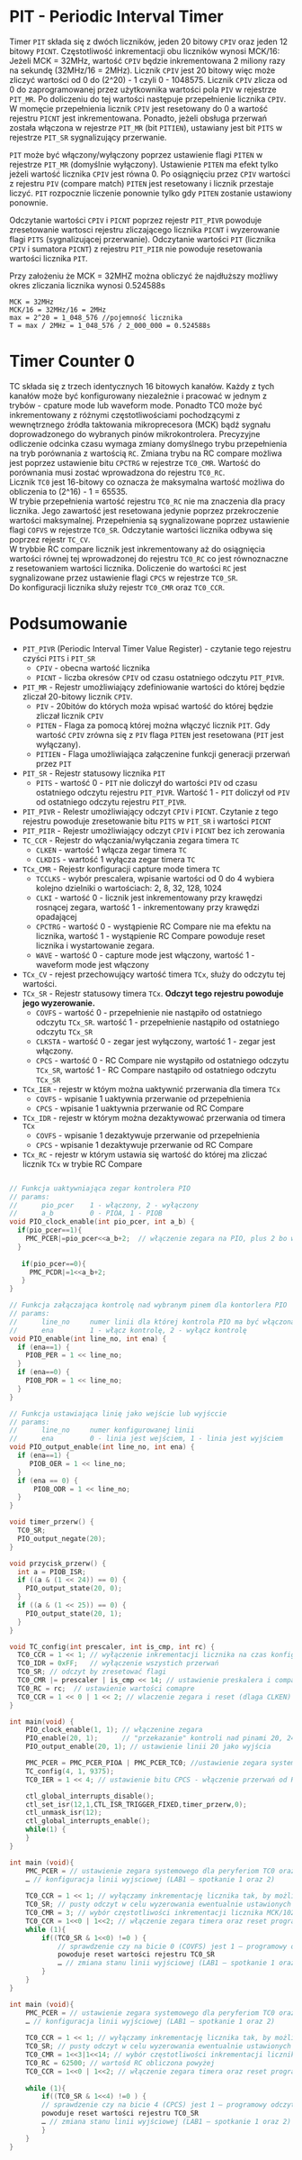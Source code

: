 # PIT - Periodic Interval Timer
Timer `PIT` składa się z dwóch liczników, jeden 20 bitowy `CPIV` oraz jeden 12 bitowy `PICNT`. Częstotliwość inkrementacji obu liczników wynosi MCK/16:  
Jeżeli MCK = 32MHz, wartość `CPIV` będzie inkrementowana 2 miliony razy na sekundę (32MHz/16 = 2MHz). Licznik `CPIV` jest 20 bitowy więc może zliczyć wartości od 0 do (2^20) - 1 czyli 0 - 1048575. Licznik `CPIV` zlicza od 0 do zaprogramowanej przez użytkownika wartości pola `PIV` w rejestrze `PIT_MR`. Po doliczeniu do tej wartości następuje przepełnienie licznika `CPIV`. W momęcie przepełnienia licznik `CPIV` jest resetowany do 0 a wartość rejestru `PICNT` jest inkrementowana. Ponadto, jeżeli obsługa przerwań została włączona w rejestrze `PIT_MR` (bit `PITIEN`), ustawiany jest bit `PITS` w rejestrze `PIT_SR` sygnalizujący przerwanie.  

`PIT` może być włączony/wyłączony poprzez ustawienie flagi `PITEN` w rejestrze `PIT_MR` (domyślnie wyłączony). Ustawienie `PITEN` ma efekt tylko jeżeli wartość licznika `CPIV` jest równa 0. Po osiągnięciu przez `CPIV` wartości z rejestru `PIV` (compare match) `PITEN` jest resetowany i licznik przestaje liczyć. `PIT` rozpocznie liczenie ponownie tylko gdy `PITEN` zostanie ustawiony ponownie.  

Odczytanie wartości `CPIV` i `PICNT` poprzez rejestr `PIT_PIVR` powoduje zresetowanie wartosci rejestru zliczającego licznika `PICNT` i wyzerowanie flagi `PITS` (sygnalizującej przerwanie). Odczytanie wartości `PIT` (licznika `CPIV` i sumatora `PICNT`) z rejestru `PIT_PIIR` nie powoduje resetowania wartości licznika `PIT`.  

Przy założeniu że MCK = 32MHZ można obliczyć że najdłuższy możliwy okres zliczania licznika wynosi 0.524588s
```
MCK = 32MHz
MCK/16 = 32MHz/16 = 2MHz
max = 2^20 = 1_048_576 //pojemność licznika
T = max / 2MHz = 1_048_576 / 2_000_000 = 0.524588s
```

# Timer Counter 0
TC składa się z trzech identycznych 16 bitowych kanałów. Każdy z tych kanałów może być konfigurowany niezależnie i pracować w jednym z trybów - cpature mode lub waveform mode. Ponadto TC0 może być inkrementowany z różnymi częstotliwościami pochodzącymi z wewnętrznego źródła taktowania mikroprecesora (MCK) bądź sygnału doprowadzonego do wybranych pinów mikrokontrolera. Precyzyjne odliczenie odcinka czasu wymaga zmiany domyślnego trybu przepełnienia na tryb porównania z wartością `RC`. Zmiana trybu na RC compare możliwa jest poprzez ustawienie bitu `CPCTRG` w rejestrze `TC0_CMR`. Wartość do porównania musi zostać wprowadzona do rejestru `TC0_RC`.  
Licznik `TC0` jest 16-bitowy co oznacza że maksymalna wartość możliwa do obliczenia to (2^16) - 1 = 65535.  
W trybie przepełnienia wartość rejestru `TC0_RC` nie ma znaczenia dla pracy licznika. Jego zawartość jest resetowana jedynie poprzez przekroczenie wartości maksymalnej. Przepełnienia są sygnalizowane poprzez ustawienie flagi `COFVS` w rejestrze `TC0_SR`. Odczytanie wartości licznika odbywa się poprzez rejestr `TC_CV`.  
W trybbie RC compare licznik jest inkrementowany aż do osiągnięcia wartości równej tej wprowadzonej do rejestru `TC0_RC` co jest równoznaczne z resetowaniem wartości licznika. Doliczenie do wartości `RC` jest sygnalizowane przez ustawienie flagi `CPCS` w rejestrze `TC0_SR`.  
Do konfiguracji licznika służy rejestr `TC0_CMR` oraz `TC0_CCR`. 

# Podsumowanie
- `PIT_PIVR` (Periodic Interval Timer Value Register) - czytanie tego rejestru czyści `PITS` i `PIT_SR`
  - `CPIV` - obecna wartość licznika
  - `PICNT` - liczba okresów `CPIV` od czasu ostatniego odczytu `PIT_PIVR`.
- `PIT_MR` - Rejestr umożliwiający zdefiniowanie wartości do której będzie zliczał 20-bitowy licznik `CPIV`. 
  - `PIV` - 20bitów do których moża wpisać wartość do której będzie zliczał licznik `CPIV`
  - `PITEN` - Flaga za pomocą której można włączyć licznik `PIT`. Gdy wartość `CPIV` zrówna się z `PIV` flaga `PITEN` jest resetowana (`PIT` jest wyłączany).
  - `PITIEN` - Flaga umożliwiająca załączenine funkcji generacji przerwań przez `PIT`
- `PIT_SR` - Rejestr statusowy licznika `PIT`
  - `PITS` - wartość 0 - `PIT` nie doliczył do wartości `PIV` od czasu ostatniego odczytu rejestru `PIT_PIVR`. Wartość 1 - `PIT` doliczył od `PIV` od ostatniego odczytu rejestru `PIT_PIVR`.
- `PIT_PIVR` - Relestr umożliwiający odczyt `CPIV` i `PICNT`. Czytanie z tego rejestru powoduje zresetowanie bitu `PITS` w `PIT_SR` i wartości `PICNT`
- `PIT_PIIR` - Rejestr umożliwiający odczyt `CPIV` i `PICNT` bez ich zerowania
- `TC_CCR` - Rejestr do włączania/wyłączania zegara timera `TC`
  - `CLKEN` - wartość 1 włącza zegar timera `TC`
  - `CLKDIS` - wartość 1 wyłącza zegar timera `TC`
- `TCx_CMR` - Rejestr konfiguracji capture mode timera `TC`
  - `TCCLKS` - wybór prescalera, wpisanie wartości od 0 do 4 wybiera kolejno dzielniki o wartościach: 2, 8, 32, 128, 1024
  - `CLKI` - wartość 0 - licznik jest inkrementowany przy krawędzi rosnącej zegara, wartość 1 - inkrementowany przy krawędzi opadającej
  - `CPCTRG` - wartość 0 - wystąpienie RC Compare nie ma efektu na licznika, wartość 1 - wystąpienie RC Compare powoduje reset licznika i wystartowanie zegara.
  - `WAVE` - wartość 0 - capture mode jest włączony, wartość 1 - waveform mode jest włączony
 - `TCx_CV` - rejest przechowujący wartość timera `TCx`, służy do odczytu tej wartości.
 - `TCx_SR` - Rejestr statusowy timera `TCx`. **Odczyt tego rejestru powoduje jego wyzerowanie.**
   - `COVFS` - wartość 0 - przepełnienie nie nastąpiło od ostatniego odczytu `TCx_SR`. wartość 1 - przepełnienie nastąpiło od ostatniego odczytu `TCx_SR`
   - `CLKSTA` - wartość 0 - zegar jest wyłączony, wartość 1 - zegar jest włączony.
   - `CPCS` - wartość 0 - RC Compare nie wystąpiło od ostatniego odczytu `TCx_SR`, wartość 1 - RC Compare nastąpiło od ostatniego odczytu `TCx_SR`
- `TCx_IER` - rejestr w któym można uaktywnić przerwania dla timera `TCx`
  - `COVFS` - wpisanie 1 uaktywnia przerwanie od przepełnienia
  - `CPCS` - wpisanie 1 uaktywnia przerwanie od RC Compare
- `TCx_IDR` - rejestr w którym można dezaktywować przerwania od timera `TCx`
  - `COVFS` - wpisanie 1 dezaktywuje przerwanie od przepełnienia
  - `CPCS` - wpisanie 1 dezaktywuje przerwanie od RC Compare
- `TCx_RC` - rejestr w którym ustawia się wartość do której ma zliczać licznik `TCx` w trybie RC Compare
```c

// Funkcja uaktywniająca zegar kontrolera PIO
// params:
//      pio_pcer    1 - włączony, 2 - wyłączony
//      a_b         0 - PIOA, 1 - PIOB
void PIO_clock_enable(int pio_pcer, int a_b) {
  if(pio_pcer==1){
    PMC_PCER|=pio_pcer<<a_b+2;  // włączenie zegara na PIO, plus 2 bo wartość a_b jest z zakresu {0, 1} a bity odpowiadające PIOA i PIOB mają numery 2 i 3
  }
   
   if(pio_pcer==0){
     PMC_PCDR|=1<<a_b+2;
   }
}

// Funkcja załączająca kontrolę nad wybranym pinem dla kontorlera PIO
// params:
//      line_no     numer linii dla której kontrola PIO ma być włączona/wyłączona
//      ena         1 - włącz kontrolę, 2 - wyłącz kontrolę
void PIO_enable(int line_no, int ena) {
  if (ena==1) {
    PIOB_PER = 1 << line_no;
  }
  if (ena==0) {
    PIOB_PDR = 1 << line_no;
  }
}

// Funkcja ustawiająca linię jako wejście lub wyjśccie
// params:
//      line_no     numer konfigurowanej linii 
//      ena         0 - linia jest wejściem, 1 - linia jest wyjściem 
void PIO_output_enable(int line_no, int ena) {
  if (ena==1) {
     PIOB_OER = 1 << line_no;
  }
  if (ena == 0) {
      PIOB_ODR = 1 << line_no;
  }
}

void timer_przerw() {
  TC0_SR;
  PIO_output_negate(20);
}

void przycisk_przerw() {
  int a = PIOB_ISR;
  if ((a & (1 << 24)) == 0) {
    PIO_output_state(20, 0);
  }
  if ((a & (1 << 25)) == 0) {
    PIO_output_state(20, 1);
  }
}

void TC_config(int prescaler, int is_cmp, int rc) {
  TC0_CCR = 1 << 1; // wyłączenie inkrementacji licznika na czas konfiguracji (flaga CLKDIS)
  TC0_IDR = 0xFF;   // wyłączenie wszystich przerwań
  TC0_SR; // odczyt by zresetować flagi
  TC0_CMR |= prescaler | is_cmp << 14; // ustawienie preskalera i compare
  TC0_RC = rc;  // ustawienie wartości comapre
  TC0_CCR = 1 << 0 | 1 << 2; // wlaczenie zegara i reset (dlaga CLKEN)
}

int main(void) {
    PIO_clock_enable(1, 1); // włączenine zegara
    PIO_enable(20, 1);      // "przekazanie" kontroli nad pinami 20, 24, 25 do PIO controller
    PIO_output_enable(20, 1); // ustawienie linii 20 jako wyjścia

    PMC_PCER = PMC_PCER_PIOA | PMC_PCER_TC0; //ustawienie zegara systemowego dla TC0 i PIOA
    TC_config(4, 1, 9375);
    TC0_IER = 1 << 4; // ustawienie bitu CPCS - włączenie przerwań od RC Compare

    ctl_global_interrupts_disable();
    ctl_set_isr(12,1,CTL_ISR_TRIGGER_FIXED,timer_przerw,0);
    ctl_unmask_isr(12);
    ctl_global_interrupts_enable();
    while(1) {
    }
}

```

```c
int main (void){
    PMC_PCER = // ustawienie zegara systemowego dla peryferiom TC0 oraz PIOB (str. 30 datasheet)
    … // konfiguracja linii wyjsciowej (LAB1 – spotkanie 1 oraz 2)
    
    TC0_CCR = 1 << 1; // wyłączamy inkrementację licznika tak, by możliwa była jego konfiguracja
    TC0_SR; // pusty odczyt w celu wyzerowania ewentualnie ustawionych flag
    TC0_CMR = 3; // wybór częstotliwości inkrementacji licznika MCK/1024
    TC0_CCR = 1<<0 | 1<<2; // włączenie zegara timera oraz reset programowy (rejestr TC_CCR)
    while (1){
        if((TC0_SR & 1<<0) !=0 ) {
            // sprawdzenie czy na bicie 0 (COVFS) jest 1 – programowy odczyt
            powoduje reset wartości rejestru TC0_SR
            … // zmiana stanu linii wyjściowej (LAB1 – spotkanie 1 oraz 2)
        }
    } 
}
```

```c
int main (void){
    PMC_PCER = // ustawienie zegara systemowego dla peryferiom TC0 oraz PIOB (str. 30 datasheet)
    … // konfiguracja linii wyjściowej (LAB1 – spotkanie 1 oraz 2)
    
    TC0_CCR = 1 << 1; // wyłączamy inkrementację licznika tak, by możliwa była jego konfiguracja
    TC0_SR; // pusty odczyt w celu wyzerowania ewentualnie ustawionych flag
    TC0_CMR = 1<<3|1<<14; // wybór częstotliwości inkrementacji licznika MCK/1024 oraz bit CPCTRG
    TC0_RC = 62500; // wartośd RC obliczona powyżej
    TC0_CCR = 1<<0 | 1<<2; // włączenie zegara timera oraz reset programowy (rejestr TC_CCR)
    
    while (1){
        if((TC0_SR & 1<<4) !=0 ) {
        // sprawdzenie czy na bicie 4 (CPCS) jest 1 – programowy odczyt
        powoduje reset wartości rejestru TC0_SR
        … // zmiana stanu linii wyjściowej (LAB1 – spotkanie 1 oraz 2)
        } 
    } 
}
```
